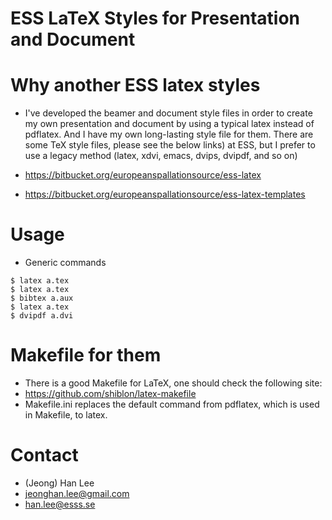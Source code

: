 ESS LaTeX Styles for Presentation and Document
=================

# Why another ESS latex styles

* I've developed the beamer and document style files in order to create my own presentation and document by using a typical latex instead of pdflatex. And I have my own long-lasting style file for them. There are some TeX style files, please see the below links) at ESS, but I prefer to use a legacy method (latex, xdvi, emacs, dvips, dvipdf, and so on)

 * https://bitbucket.org/europeanspallationsource/ess-latex
 * https://bitbucket.org/europeanspallationsource/ess-latex-templates

# Usage

* Generic commands

```
$ latex a.tex
$ latex a.tex
$ bibtex a.aux
$ latex a.tex
$ dvipdf a.dvi
```

# Makefile for them

* There is a good Makefile for LaTeX, one should check the following site:
 * https://github.com/shiblon/latex-makefile
* Makefile.ini replaces the default command from pdflatex, which is used in Makefile, to latex. 


# Contact

* (Jeong) Han Lee
* jeonghan.lee@gmail.com
* han.lee@esss.se




